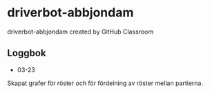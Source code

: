 # driverbot-abbjondam
driverbot-abbjondam created by GitHub Classroom

## Loggbok 

* 03-23 
 
Skapat grafer för röster och för fördelning av röster mellan partierna.
